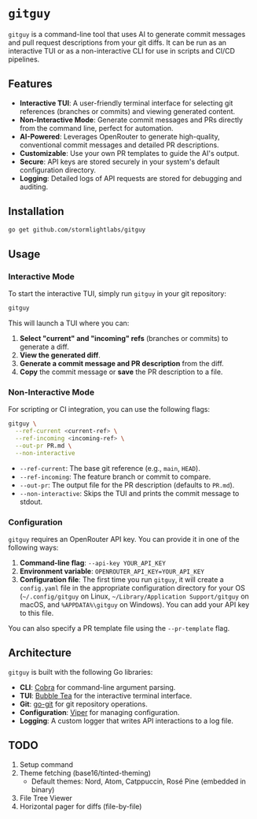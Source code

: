 # `gitguy`

`gitguy` is a command-line tool that uses AI to generate commit messages and pull request
descriptions from your git diffs. It can be run as an interactive TUI or as a non-interactive
CLI for use in scripts and CI/CD pipelines.

## Features

- **Interactive TUI**: A user-friendly terminal interface for selecting git references (branches or commits) and viewing generated content.
- **Non-Interactive Mode**: Generate commit messages and PRs directly from the command line, perfect for automation.
- **AI-Powered**: Leverages OpenRouter to generate high-quality, conventional commit messages and detailed PR descriptions.
- **Customizable**: Use your own PR templates to guide the AI's output.
- **Secure**: API keys are stored securely in your system's default configuration directory.
- **Logging**: Detailed logs of API requests are stored for debugging and auditing.

## Installation

```bash
go get github.com/stormlightlabs/gitguy
```

## Usage

### Interactive Mode

To start the interactive TUI, simply run `gitguy` in your git repository:

```bash
gitguy
```

This will launch a TUI where you can:

1. **Select "current" and "incoming" refs** (branches or commits) to generate a diff.
2. **View the generated diff**.
3. **Generate a commit message and PR description** from the diff.
4. **Copy** the commit message or **save** the PR description to a file.

### Non-Interactive Mode

For scripting or CI integration, you can use the following flags:

```bash
gitguy \
  --ref-current <current-ref> \
  --ref-incoming <incoming-ref> \
  --out-pr PR.md \
  --non-interactive
```

- `--ref-current`: The base git reference (e.g., `main`, `HEAD`).
- `--ref-incoming`: The feature branch or commit to compare.
- `--out-pr`: The output file for the PR description (defaults to `PR.md`).
- `--non-interactive`: Skips the TUI and prints the commit message to stdout.

### Configuration

`gitguy` requires an OpenRouter API key. You can provide it in one of the following ways:

1. **Command-line flag**: `--api-key YOUR_API_KEY`
2. **Environment variable**: `OPENROUTER_API_KEY=YOUR_API_KEY`
3. **Configuration file**: The first time you run `gitguy`, it will create a `config.yaml` file in the appropriate configuration directory for your OS (`~/.config/gitguy` on Linux, `~/Library/Application Support/gitguy` on macOS, and `%APPDATA%\gitguy` on Windows). You can add your API key to this file.

You can also specify a PR template file using the `--pr-template` flag.

## Architecture

`gitguy` is built with the following Go libraries:

- **CLI**: [Cobra](https://github.com/spf13/cobra) for command-line argument parsing.
- **TUI**: [Bubble Tea](https://github.com/charmbracelet/bubbletea) for the interactive terminal interface.
- **Git**: [go-git](https://github.com/go-git/go-git) for git repository operations.
- **Configuration**: [Viper](https://github.com/spf13/viper) for managing configuration.
- **Logging**: A custom logger that writes API interactions to a log file.

## TODO

1. Setup command
2. Theme fetching (base16/tinted-theming)
    - Default themes: Nord, Atom, Catppuccin, Rosé Pine (embedded in binary)
3. File Tree Viewer
4. Horizontal pager for diffs (file-by-file)
